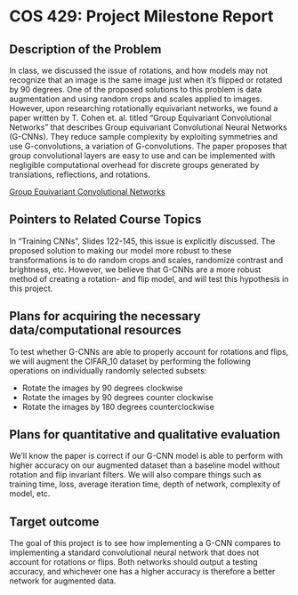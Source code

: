 # COS 429: Project Milestone Report
## Description of the Problem
In class, we discussed the issue of rotations, and how models may not recognize that an image is the same image just when it’s flipped or rotated by 90 degrees. One of the proposed solutions to this problem is data augmentation and using random crops and scales applied to images. However, upon researching rotationally equivariant networks, we found a paper written by T. Cohen et. al. titled “Group Equivariant Convolutional Networks” that describes Group equivariant Convolutional Neural Networks (G-CNNs). They reduce sample complexity by exploiting symmetries and use G-convolutions, a variation of G-convolutions. The paper proposes that group convolutional layers are easy to use and can be implemented with negligible computational overhead for discrete groups generated by translations, reflections, and rotations.

[Group Equivariant Convolutional Networks](https://arxiv.org/abs/1602.07576)

## Pointers to Related Course Topics
In “Training CNNs”, Slides 122-145, this issue is explicitly discussed. The proposed solution to making our model more robust to these transformations is to do random crops and scales, randomize contrast and brightness, etc. However, we believe that G-CNNs are a more robust method of creating a rotation- and flip model, and will test this hypothesis in this project.

## Plans for acquiring the necessary data/computational resources
To test whether G-CNNs are able to properly account for rotations and flips, we will augment the CIFAR_10 dataset by performing the following operations on individually randomly selected subsets:
* Rotate the images by 90 degrees clockwise
* Rotate the images by 90 degrees counter clockwise
* Rotate the images by 180 degrees counterclockwise

## Plans for quantitative and qualitative evaluation
We’ll know the paper is correct if our G-CNN model is able to perform with higher accuracy on our augmented dataset than a baseline model without rotation and flip invariant filters. We will also compare things such as training time, loss, average iteration time, depth of network, complexity of model, etc.

## Target outcome
The goal of this project is to see how implementing a G-CNN compares to implementing a standard convolutional neural network that does not account for rotations or flips. Both networks should output a testing accuracy, and whichever one has a higher accuracy is therefore a better network for augmented data.